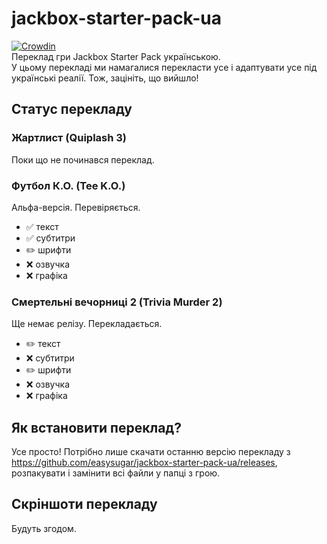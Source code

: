 # jackbox-starter-pack-ua
[![Crowdin](https://badges.crowdin.net/jackbox-trivia-murder-party-2-ua/localized.svg)](https://crowdin.com/project/jackbox-trivia-murder-party-2-ua)  
Переклад гри Jackbox Starter Pack українською.  
У цьому перекладі ми намагалися перекласти усе і адаптувати усе під українські реалії. Тож, зацініть, що вийшло!

## Статус перекладу

### Жартлист (Quiplash 3)
Поки що не починався переклад.

### Футбол К.О. (Tee K.O.)
Альфа-версія. Перевіряється.
* ✅ текст
* ✅ субтитри
* ✏️ шрифти
* ❌ озвучка
* ❌ графіка

### Смертельні вечорниці 2 (Trivia Murder 2)
Ще немає релізу. Перекладається.
* ✏️ текст
* ❌ субтитри
* ✏️ шрифти
* ❌ озвучка
* ❌ графіка

## Як встановити переклад?
Усе просто! Потрібно лише скачати останню версію перекладу з https://github.com/easysugar/jackbox-starter-pack-ua/releases, розпакувати і замінити всі файли у папці з грою.

## Скріншоти перекладу
Будуть згодом.
